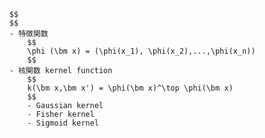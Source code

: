  
        $$
        $$
        - 特徴関数
            $$
            \phi (\bm x) = (\phi(x_1), \phi(x_2),...,\phi(x_n))
            $$
        - 核関数 kernel function
            $$
            k(\bm x,\bm x') = \phi(\bm x)^\top \phi(\bm x)
            $$
            - Gaussian kernel
            - Fisher kernel
            - Sigmoid kernel